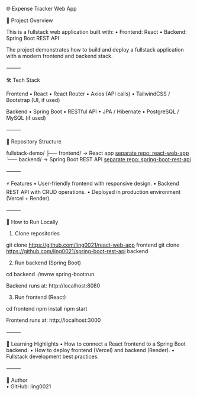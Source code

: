 

🌐 Expense Tracker Web App

📌 Project Overview

This is a fullstack web application built with:
	•	Frontend: React 
	•	Backend: Spring Boot REST API 

The project demonstrates how to build and deploy a fullstack application with a modern frontend and backend stack.


⸻

🛠️ Tech Stack

Frontend
	•	React
	•	React Router
	•	Axios (API calls)
	•	TailwindCSS / Bootstrap (UI, if used)

Backend
	•	Spring Boot
	•	RESTful API
	•	JPA / Hibernate
	•	PostgreSQL / MySQL (if used)

⸻

📂 Repository Structure

fullstack-demo/
├── frontend/   -> React app [separate repo: react-web-app](https://github.com/ling0021/react-web-app)
└── backend/    -> Spring Boot REST API [separate repo: spring-boot-rest-api](https://github.com/ling0021/spring-boot-rest-api)

⸻

⚡ Features
	•	User-friendly frontend with responsive design.
	•	Backend REST API with CRUD operations.
	•	Deployed in production environment (Vercel + Render).

⸻

📝 How to Run Locally

1. Clone repositories

git clone https://github.com/ling0021/react-web-app frontend
git clone https://github.com/ling0021/spring-boot-rest-api backend

2. Run backend (Spring Boot)

cd backend
./mvnw spring-boot:run

Backend runs at: http://localhost:8080

3. Run frontend (React)

cd frontend
npm install
npm start

Frontend runs at: http://localhost:3000

⸻

📖 Learning Highlights
	•	How to connect a React frontend to a Spring Boot backend.
	•	How to deploy frontend (Vercel) and backend (Render).
	•	Fullstack development best practices.

⸻

👤 Author  
	•	GitHub: ling0021  


